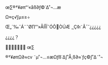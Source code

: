 œ∑®†¥øπ“‘«åß∂ƒ©˙∆˚¬…æ

Ω≈ç√∫µ≤≥÷

Œ„´‰ˇÁ¨ˆØ∏”’»ÅÍÎÏ˝ÓÔÒÚÆ
¸˛Ç◊ı˜Â¯˘¿¿¿¿¿

¿¿¿¿？

	œ∑

®†¥øπΩ∂≈cv ˜µ˚¬…≤æΩƒß˙∆∫˚Å¸ß∂≈˙ƒç©∫˚∆˜˚¬